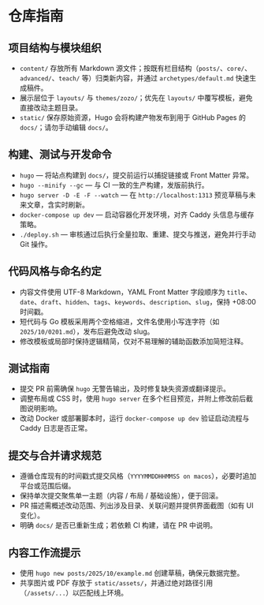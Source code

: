 # 仓库指南

## 项目结构与模块组织

- `content/` 存放所有 Markdown 源文件；按既有栏目结构（`posts/`、`core/`、`advanced/`、`teach/` 等）归类新内容，并通过 `archetypes/default.md` 快速生成稿件。
- 展示层位于 `layouts/` 与 `themes/zozo/`；优先在 `layouts/` 中覆写模板，避免直接改动主题目录。
- `static/` 保存原始资源，Hugo 会将构建产物发布到用于 GitHub Pages 的 `docs/`；请勿手动编辑 `docs/`。

## 构建、测试与开发命令

- `hugo` — 将站点构建到 `docs/`，提交前运行以捕捉链接或 Front Matter 异常。
- `hugo --minify --gc` — 与 CI 一致的生产构建，发版前执行。
- `hugo server -D -E -F --watch` — 在 `http://localhost:1313` 预览草稿与未来文章，含实时刷新。
- `docker-compose up dev` — 启动容器化开发环境，对齐 Caddy 头信息与缓存策略。
- `./deploy.sh` — 审核通过后执行全量拉取、重建、提交与推送，避免并行手动 Git 操作。

## 代码风格与命名约定

- 内容文件使用 UTF-8 Markdown，YAML Front Matter 字段顺序为 `title`、`date`、`draft`、`hidden`、`tags`、`keywords`、`description`、`slug`，保持 +08:00 时间戳。
- 短代码与 Go 模板采用两个空格缩进，文件名使用小写连字符（如 `2025/10/0201.md`），发布后避免改动 slug。
- 修改模板或局部时保持逻辑精简，仅对不易理解的辅助函数添加简短注释。

## 测试指南

- 提交 PR 前需确保 `hugo` 无警告输出，及时修复缺失资源或翻译提示。
- 调整布局或 CSS 时，使用 `hugo server` 在多个栏目预览，并附上修改前后截图说明影响。
- 改动 Docker 或部署脚本时，运行 `docker-compose up dev` 验证启动流程与 Caddy 日志是否正常。

## 提交与合并请求规范

- 遵循仓库现有的时间戳式提交风格（`YYYYMMDDHHMMSS on macos`），必要时追加平台或范围后缀。
- 保持单次提交聚焦单一主题（内容 / 布局 / 基础设施），便于回滚。
- PR 描述需概述改动范围、列出涉及目录、关联问题并提供界面截图（如有 UI 变化）。
- 明确 `docs/` 是否已重新生成；若依赖 CI 构建，请在 PR 中说明。

## 内容工作流提示

- 使用 `hugo new posts/2025/10/example.md` 创建草稿，确保元数据完整。
- 共享图片或 PDF 存放于 `static/assets/`，并通过绝对路径引用（`/assets/...`）以匹配线上环境。
